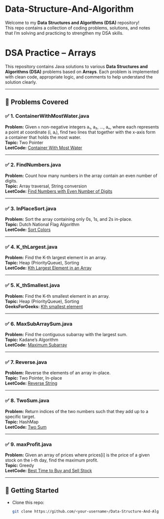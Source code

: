 # Data-Structure-And-Algorithm      
 
Welcome to my **Data Structures and Algorithms (DSA)** repository!   
This repo contains a collection of coding problems, solutions, and notes  that I’m solving and practicing to strengthen my DSA skills.   

# DSA Practice – Arrays 
 
This repository contains Java solutions to various **Data Structures and Algorithms (DSA)** problems based on **Arrays**. Each problem is implemented with clean code, appropriate logic, and comments to help understand the solution clearly.  
 
---

## 📂 Problems Covered

### ✅ 1. ContainerWithMostWater.java
**Problem:** Given `n` non-negative integers a₁, a₂, ..., aₙ, where each represents a point at coordinate (i, aᵢ), find two lines that together with the x-axis form a container that holds the most water.  
**Topic:** Two Pointer  
**LeetCode:** [Container With Most Water](https://leetcode.com/problems/container-with-most-water/)

---

### ✅ 2. FindNumbers.java
**Problem:** Count how many numbers in the array contain an even number of digits.  
**Topic:** Array traversal, String conversion  
**LeetCode:** [Find Numbers with Even Number of Digits](https://leetcode.com/problems/find-numbers-with-even-number-of-digits/)

---

### ✅ 3. InPlaceSort.java
**Problem:** Sort the array containing only 0s, 1s, and 2s in-place.  
**Topic:** Dutch National Flag Algorithm  
**LeetCode:** [Sort Colors](https://leetcode.com/problems/sort-colors/)

---

### ✅ 4. K_thLargest.java
**Problem:** Find the K-th largest element in an array.  
**Topic:** Heap (PriorityQueue), Sorting  
**LeetCode:** [Kth Largest Element in an Array](https://leetcode.com/problems/kth-largest-element-in-an-array/)

---

### ✅ 5. K_thSmallest.java
**Problem:** Find the K-th smallest element in an array.  
**Topic:** Heap (PriorityQueue), Sorting  
**GeeksForGeeks:** [Kth smallest element](https://practice.geeksforgeeks.org/problems/kth-smallest-element/0)

---

### ✅ 6. MaxSubArraySum.java
**Problem:** Find the contiguous subarray with the largest sum.  
**Topic:** Kadane’s Algorithm  
**LeetCode:** [Maximum Subarray](https://leetcode.com/problems/maximum-subarray/)

---

### ✅ 7. Reverse.java
**Problem:** Reverse the elements of an array in-place.  
**Topic:** Two Pointer, In-place  
**LeetCode:** [Reverse String](https://leetcode.com/problems/reverse-string/) 

---

### ✅ 8. TwoSum.java
**Problem:** Return indices of the two numbers such that they add up to a specific target.  
**Topic:** HashMap  
**LeetCode:** [Two Sum](https://leetcode.com/problems/two-sum/)

---

### ✅ 9. maxProfit.java
**Problem:** Given an array of prices where prices[i] is the price of a given stock on the i-th day, find the maximum profit.  
**Topic:** Greedy  
**LeetCode:** [Best Time to Buy and Sell Stock](https://leetcode.com/problems/best-time-to-buy-and-sell-stock/)

---

## 🚀 Getting Started

- Clone this repo:  
  ```bash
  git clone https://github.com/<your-username>/Data-Structure-And-Algorithm.git

